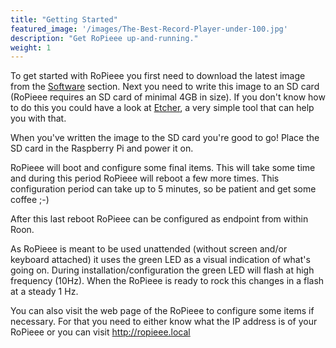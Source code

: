 ```yaml
---
title: "Getting Started"
featured_image: '/images/The-Best-Record-Player-under-100.jpg'
description: "Get RoPieee up-and-running."
weight: 1
---
```

To get started with RoPieee you first need to download the latest image from the [Software](/software) section. Next you need to write this image to an SD card (RoPieee requires an SD card of minimal 4GB in size). If you don't know how to do this you could have a look at [Etcher](https://etcher.io/), a very simple tool that can help you with that.

When you've written the image to the SD card you're good to go! Place the SD card in the Raspberry Pi and power it on.

RoPieee will boot and configure some final items. This will take some time and during this period RoPieee will reboot a few more times. This configuration period can take up to 5 minutes, so be patient and get some coffee ;-)

After this last reboot RoPieee can be configured as endpoint from within Roon.

As RoPieee is meant to be used unattended (without screen and/or keyboard attached) it uses the green LED as a visual indication of what's going on. During installation/configuration the green LED will flash at high frequency (10Hz). When the RoPieee is ready to rock this changes in a flash at a steady 1 Hz.

You can also visit the web page of the RoPieee to configure some items if necessary. For that you need to either know what the IP address is of your RoPieee or you can visit http://ropieee.local
